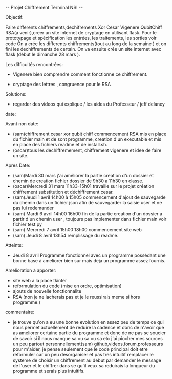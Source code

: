 -- Projet Chiffrement Terminal NSI --

Objectif:

Faire differents chiffrements,dechifrements Xor Cesar Vigenere QubitChiff RSA(a venir),creer un site internet de cryptage  en utilisant flask.
Pour le prototypage et spécification les entrées, les traitements, les sorties voir code
On a crée les differents chiffrements(tout au long de la semaine ) et on fini les dechiffrements de certain.
On va ensuite crée un site internet avec flask (début le dimanche 28 mars ).

Les difficultés rencontrées:
- Vigenere bien comprendre comment fonctionne ce chiffrement.

- cryptage des lettres , congruence pour le RSA

Solutions:
- regarder des videos qui explique / les aides du Professeur / jeff delaney

date:

Avant non date:
- (sam)chiffrement cesar xor qubit chiff commencement RSA mis en place du fichier main et de sont programme, creation d'un executable et mis en place des fichiers readme et de install.sh.
- (oscar)tous les dechiffremement, chiffrement vigenere et idee de faire un site.

Apres Date:
- (sam)Mardi 30 mars j'ai améliorer la partie creation d'un dossier et chemin de creation fichier dossier de 9h30 a 11h30 en classe. 
- (oscar)Mercredi 31 mars 11h33-15h01 travaille sur le projet création chiffrement substitution et déchiffrement cesar.
- (sam)Jeudi 1 avril 14h00 à 15h05 commencement d'ajout de sauvegarde du chemin dans un fichier json afin de sauvegarder la saisie user et ne pas lui redemander
- (sam) Mardi 6 avril 14h00 16h00 fin de la partie creation d'un dossier a partir d'un chemin user , toujours pas implementer dans fichier main voir fichier test.py
- (sam) Mercredi 7 avril 15h00 18h00 commencement site web
- (sam) Jeudi 8 avril 13h54 remplissage du readme.

Atteints:
- Jeudi 8 avril Programme fonctionnel avec un programme possédant une bonne base à ameliorer bien sur mais deja un programme assez fournis.

Amelioration a apporter:
- site web a la place tkinter
- reformulation du code (mise en ordre, optimisation)
- ajouts de nouvelle fonctionnalite
- RSA (non je ne lacherais pas et je le reussirais meme si hors programme.)

commentaire:
- je trouve qu'on a eu une bonne evolution en assez peu de temps ce qui nous permet actuellement de reduire la cadence et donc de n'avoir que as ameliorer certaine partie
du programme et donc de ne pas se soucier de savoir si il nous manque sa ou sa ou sa etc
j'ai piocher mes sources un peu partout personnellement(sam) github,videos,forum,professeurs pour m'aider, je pense seulement que le code principal doit etre reformuler car un
peu desorganiser et pas tres intuitif remplacer le systeme de choisir un chiffrement au debut par demander le message de l'user et le chiffrer dans se qu'il veux sa reduirais
la longueur du programme et serais plus intuitifs.
